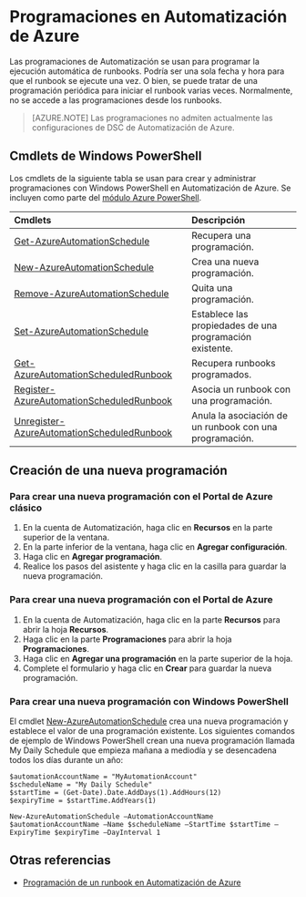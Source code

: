 <properties 
   pageTitle="Programaciones en Automatización de Azure | Microsoft Azure"
   description="Las programaciones de Automatización se usan para programar runbooks en Automatización de Azure para que se inicien automáticamente. En este artículo se describe cómo crear programaciones."
   services="automation"
   documentationCenter=""
   authors="bwren"
   manager="stevenka"
   editor="tysonn" />
<tags 
   ms.service="automation"
   ms.devlang="na"
   ms.topic="article"
   ms.tgt_pltfrm="na"
   ms.workload="infrastructure-services"
   ms.date="01/27/2016"
   ms.author="bwren" />

# Programaciones en Automatización de Azure

Las programaciones de Automatización se usan para programar la ejecución automática de runbooks. Podría ser una sola fecha y hora para que el runbook se ejecute una vez. O bien, se puede tratar de una programación periódica para iniciar el runbook varias veces. Normalmente, no se accede a las programaciones desde los runbooks.

>[AZURE.NOTE]  Las programaciones no admiten actualmente las configuraciones de DSC de Automatización de Azure.

## Cmdlets de Windows PowerShell

Los cmdlets de la siguiente tabla se usan para crear y administrar programaciones con Windows PowerShell en Automatización de Azure. Se incluyen como parte del [módulo Azure PowerShell](../powershell-install-configure.md).

|Cmdlets|Descripción|
|:---|:---|
|[Get-AzureAutomationSchedule](http://msdn.microsoft.com/library/dn690274.aspx)|Recupera una programación.|
|[New-AzureAutomationSchedule](http://msdn.microsoft.com/library/dn690271.aspx)|Crea una nueva programación.|
|[Remove-AzureAutomationSchedule](http://msdn.microsoft.com/library/dn690279.aspx)|Quita una programación.|
|[Set-AzureAutomationSchedule](http://msdn.microsoft.com/library/dn690270.aspx)|Establece las propiedades de una programación existente.|
|[Get-AzureAutomationScheduledRunbook](http://msdn.microsoft.com/library/dn913778.aspx)|Recupera runbooks programados.|
|[Register-AzureAutomationScheduledRunbook](http://msdn.microsoft.com/library/dn690265.aspx)|Asocia un runbook con una programación.|
|[Unregister-AzureAutomationScheduledRunbook](http://msdn.microsoft.com/library/dn690273.aspx)|Anula la asociación de un runbook con una programación.|

## Creación de una nueva programación

### Para crear una nueva programación con el Portal de Azure clásico


1. En la cuenta de Automatización, haga clic en **Recursos** en la parte superior de la ventana.
1. En la parte inferior de la ventana, haga clic en **Agregar configuración**.
1. Haga clic en **Agregar programación**.
1. Realice los pasos del asistente y haga clic en la casilla para guardar la nueva programación.

### Para crear una nueva programación con el Portal de Azure

1. En la cuenta de Automatización, haga clic en la parte **Recursos** para abrir la hoja **Recursos**.
1. Haga clic en la parte **Programaciones** para abrir la hoja **Programaciones**.
1. Haga clic en **Agregar una programación** en la parte superior de la hoja.
1. Complete el formulario y haga clic en **Crear** para guardar la nueva programación.

### Para crear una nueva programación con Windows PowerShell

El cmdlet [New-AzureAutomationSchedule](http://msdn.microsoft.com/library/dn690271.aspx) crea una nueva programación y establece el valor de una programación existente. Los siguientes comandos de ejemplo de Windows PowerShell crean una nueva programación llamada My Daily Schedule que empieza mañana a mediodía y se desencadena todos los días durante un año:

	$automationAccountName = "MyAutomationAccount"
	$scheduleName = "My Daily Schedule"
	$startTime = (Get-Date).Date.AddDays(1).AddHours(12)
	$expiryTime = $startTime.AddYears(1)
	
	New-AzureAutomationSchedule –AutomationAccountName $automationAccountName –Name $scheduleName –StartTime $startTime –ExpiryTime $expiryTime –DayInterval 1


## Otras referencias
- [Programación de un runbook en Automatización de Azure](automation-scheduling-a-runbook.md)
 

<!---HONumber=AcomDC_0204_2016-->